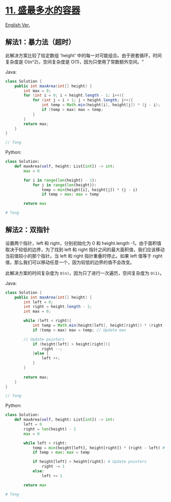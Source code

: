 # [11. 盛最多水的容器](https://leetcode.com/problems/container-with-most-water/)

[English Ver.](/Solution/0011_Container_With_Most_Water.md)

## 解法1：暴力法（超时）

此解决方案比较了给定数组 'height' 中的每一对可能组合。由于嵌套循环，时间复杂度是 O(n^2)，空间复杂度是 O(1)，因为只使用了常数额外空间。"

Java:

```java
class Solution {
    public int maxArea(int[] height) {
        int max = 0;
        for (int i = 0; i < height.length - 1; i++){
            for (int j = i + 1; j < height.length; j++){
                int temp = Math.min(height[i], height[j]) * (j - i);
                if (temp > max) max = temp;
            }
        }
        return max;
    }
}

// Tong
```

Python:

```python
class Solution:
    def maxArea(self, height: List[int]) -> int:
        max = 0

        for i in range(len(height) - 1):
            for j in range(len(height)):
                temp = min(height[i], height[j]) * (j - i)
                if temp > max: max = temp

        return max

# Tong
```

## 解法2：双指针

设置两个指针，left 和 right，分别初始化为 0 和 height.length -1。由于面积值取决于较低的边界，为了找到 left 和 right 指针之间的最大面积值，我们应该移动当前值较小的那个指针。当 left 和 right 指针重叠时停止。如果 left 值等于 right 值，那么我们可以移动任意一个，因为较低的边界的值不会改变。

此解决方案的时间复杂度为 `O(n)`，因为只了进行一次遍历，空间复杂度为 `O(1)`。

Java:

```java
class Solution {
    public int maxArea(int[] height) {
        int left = 0;
        int right = height.length - 1;
        int max = 0;

        while (left < right){
            int temp = Math.min(height[left], height[right]) * (right - left); # Count current area
            if (temp > max) max = temp; // Update max

	    // Update pointers
            if (height[left] > height[right]){
                right --;
            }else {
                left ++;
            }
        }
  
        return max;
    }
}

// Tong
```

Python:

```python
class Solution:
    def maxArea(self, height: List[int]) -> int:
        left = 0
        right = len(height) - 1
        max = 0

        while left < right:
            temp = min(height[left], height[right]) * (right - left) # Count current area
            if temp > max: max = temp

            if height[left] > height[right]: # Update pointers
                right -= 1
            else:
                left += 1

        return max

# Tong
```
